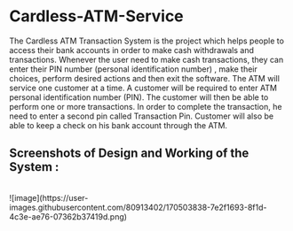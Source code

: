 # Cardless-ATM-Service
<p>
  The Cardless ATM Transaction System is the project which helps people to access their
bank accounts in order to make cash withdrawals and transactions. Whenever the user
need to make cash transactions, they can enter their PIN number (personal
identification number) , make their choices, perform desired actions and then exit the
software.
The ATM will service one customer at a time. A customer will be required to enter ATM
personal identification number (PIN). The customer will then be able to perform one or
more transactions. In order to complete the transaction, he need to enter a second pin
called Transaction Pin. Customer will also be able to keep a check on his bank account
through the ATM.
</p>

## Screenshots of Design and Working of the System :
<br>
![image](https://user-images.githubusercontent.com/80913402/170503838-7e2f1693-8f1d-4c3e-ae76-07362b37419d.png)
<br>


